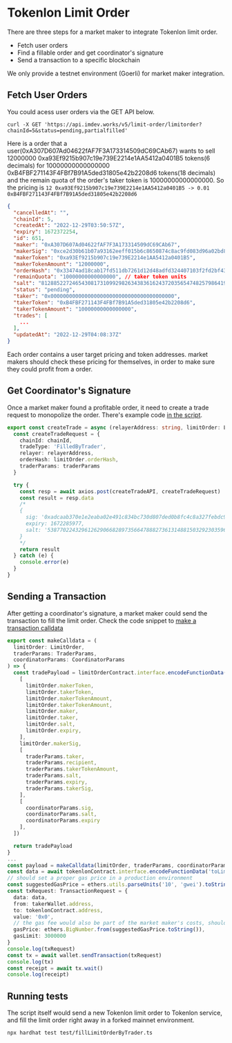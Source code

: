 # Tokenlon Limit Order

There are three steps for a market maker to integrate Tokenlon limit order.

* Fetch user orders
* Find a fillable order and get coordinator's signature
* Send a transaction to a specific blockchain

We only provide a testnet environment (Goerli) for market maker integration.

## Fetch User Orders

You could acess user orders via the GET API below.

```
curl -X GET 'https://api.imdev.works/v5/limit-order/limitorder?chainId=5&status=pending,partialfilled'
```

Here is a order that a user(0xA307D607Ad04622fAF7F3A173314509dC69CAb67) wants to sell 12000000 0xa93Ef9215b907c19e739E2214e1AA5412a0401B5 tokens(6 decimals) for 10000000000000000 0xB4FBF271143F4FBf7B91A5ded31805e42b2208d6 tokens(18 decimals) and the remain quota of the order's taker token is 10000000000000000. So the pricing is `12 0xa93Ef9215b907c19e739E2214e1AA5412a0401B5 -> 0.01 0xB4FBF271143F4FBf7B91A5ded31805e42b2208d6`

```json
{
  "cancelledAt": "",
  "chainId": 5,
  "createdAt": "2022-12-29T03:50:57Z",
  "expiry": 1672372254,
  "id": 651,
  "maker": "0xA307D607Ad04622fAF7F3A173314509dC69CAb67",
  "makerSig": "0xce2d30b61b07a93162eeff015b6c8650874c8ac9fd083d96a02bd8f40ac392d816b43b71389ee2ee9a2cf0e809ee037074ded2fd493821fec84129caeef9e93b1c000000000000000000000000000000000000000000000000000000000000000002",
  "makerToken": "0xa93Ef9215b907c19e739E2214e1AA5412a0401B5",
  "makerTokenAmount": "12000000",
  "orderHash": "0x33474ad18cab17fd511db7261d12d48adfd324407103f2fd2bf4315c98a71e49",
  "remainQuota": "10000000000000000", // taker token units
  "salt": "81288522724654308173109929826343836162437203565474825798641954992826188088358",
  "status": "pending",
  "taker": "0x0000000000000000000000000000000000000000",
  "takerToken": "0xB4FBF271143F4FBf7B91A5ded31805e42b2208d6",
  "takerTokenAmount": "10000000000000000",
  "trades": [
    ...
  ],
  "updatedAt": "2022-12-29T04:08:37Z"
}
```

Each order contains a user target pricing and token addresses. market makers should check these pricing for themselves, in order to make sure they could profit from a order.

## Get Coordinator's Signature

Once a market maker found a profitable order, it need to create a trade request to monopolize the order. There's example code [in the script](https://github.com/consenlabs/limit-order-trader/blob/master/test/fillLimitOrderByTrader.ts#L270).

```typescript
export const createTrade = async (relayerAddress: string, limitOrder: LimitOrder, traderParams: TraderParams) => {
  const createTradeRequest = {
    chainId: chainId,
    tradeType: 'FilledByTrader',
    relayer: relayerAddress,
    orderHash: limitOrder.orderHash,
    traderParams: traderParams
  }

  try {
    const resp = await axios.post(createTradeAPI, createTradeRequest)
    const result = resp.data
    /*
    {
      sig: '0xadcaab370e1e2eaba02e491c834bc730d807ded0b8fc4c8a327febdc96d5c2783716bcced54be0125880008c0962dd7ad9cbb36f76124874479a892849beedd81b000000000000000000000000000000000000000000000000000000000000000002',
      expiry: 1672285977,
      salt: '53877022432961262906682897356647888273613148815032923035962179578712288650041'
    }
    */
    return result
  } catch (e) {
    console.error(e)
  }
}
```

## Sending a Transaction

After getting a coordinator's signature, a market maker could send the transaction to fill the limit order. Check the code snippet to [make a transaction calldata](https://github.com/consenlabs/limit-order-trader/blob/master/test/fillLimitOrderByTrader.ts#L417)

```typescript
export const makeCalldata = (
  limitOrder: LimitOrder,
  traderParams: TraderParams,
  coordinatorParams: CoordinatorParams
) => {
  const tradePayload = limitOrderContract.interface.encodeFunctionData('fillLimitOrderByTrader', [
    [
      limitOrder.makerToken,
      limitOrder.takerToken,
      limitOrder.makerTokenAmount,
      limitOrder.takerTokenAmount,
      limitOrder.maker,
      limitOrder.taker,
      limitOrder.salt,
      limitOrder.expiry,
    ],
    limitOrder.makerSig,
    [
      traderParams.taker,
      traderParams.recipient,
      traderParams.takerTokenAmount,
      traderParams.salt,
      traderParams.expiry,
      traderParams.takerSig,
    ],
    [
      coordinatorParams.sig,
      coordinatorParams.salt,
      coordinatorParams.expiry
    ],
  ])

  return tradePayload
}
...
const payload = makeCalldata(limitOrder, traderParams, coordinatorParams)
const data = await tokenlonContract.interface.encodeFunctionData('toLimitOrder', [ payload ])
// should set a proper gas price in a production environment
const suggestedGasPrice = ethers.utils.parseUnits('10', 'gwei').toString()
const txRequest: TransactionRequest = {
  data: data,
  from: takerWallet.address,
  to: tokenlonContract.address,
  value: '0x0',
  // the gas fee would also be part of the market maker's costs, should adjust the gas fee to maintain the order profits
  gasPrice: ethers.BigNumber.from(suggestedGasPrice.toString()),
  gasLimit: 3000000
}
console.log(txRequest)
const tx = await wallet.sendTransaction(txRequest)
console.log(tx)
const receipt = await tx.wait()
console.log(receipt)
```

## Running tests

The script itself would send a new Tokenlon limit order to Tokenlon service, and fill the limit order right away in a forked mainnet environment. 

```
npx hardhat test test/fillLimitOrderByTrader.ts
```